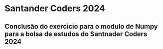# Santander Coders 2024

## Conclusão do exercicio para o modulo de Numpy para a bolsa de estudos do Santnader Coders 2024 

